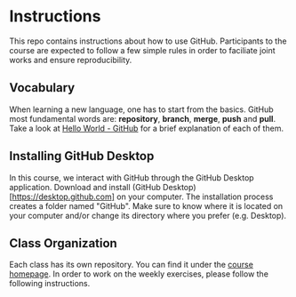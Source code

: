 # Instructions
This repo contains instructions about how to use GitHub. Participants to the course are expected to follow a few simple rules in order to faciliate joint works and ensure reproducibility. 

## Vocabulary
When learning a new language, one has to start from the basics. GitHub most fundamental words are: **repository**, **branch**, **merge**, **push** and **pull**. Take a look at [Hello World - GitHub](https://guides.github.com/activities/hello-world/) for a brief explanation of each of them.

## Installing GitHub Desktop
In this course, we interact with GitHub through the GitHub Desktop application. Download and install (GitHub Desktop)[https://desktop.github.com] on your computer. The installation process creates a folder named "GitHub". Make sure to know where it is located on your computer and/or change its directory where you prefer (e.g. Desktop).

## Class Organization
Each class has its own repository. You can find it under the [course homepage](https://github.com/Python-do-ECARES). In order to work on the weekly exercises, please follow the following instructions. 
